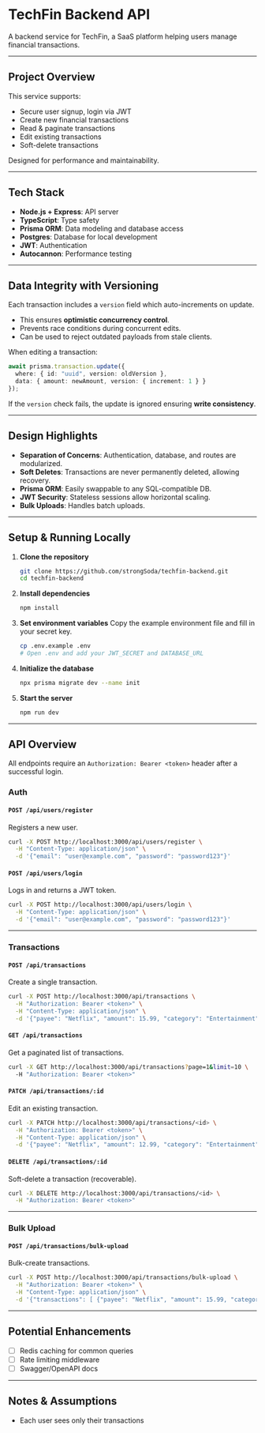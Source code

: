 # TechFin Backend API

A backend service for TechFin, a SaaS platform helping users manage financial transactions.

---

## Project Overview

This service supports:

- Secure user signup, login via JWT
- Create new financial transactions
- Read & paginate transactions
- Edit existing transactions
- Soft-delete transactions

Designed for performance and maintainability.

---

## Tech Stack

- **Node.js + Express**: API server
- **TypeScript**: Type safety
- **Prisma ORM**: Data modeling and database access
- **Postgres**: Database for local development
- **JWT**: Authentication
- **Autocannon**: Performance testing

---

## Data Integrity with Versioning

Each transaction includes a `version` field which auto-increments on update.

- This ensures **optimistic concurrency control**.
- Prevents race conditions during concurrent edits.
- Can be used to reject outdated payloads from stale clients.

When editing a transaction:
```ts
await prisma.transaction.update({
  where: { id: "uuid", version: oldVersion },
  data: { amount: newAmount, version: { increment: 1 } }
});
```

If the `version` check fails, the update is ignored ensuring **write consistency**.

---

## Design Highlights

- **Separation of Concerns**: Authentication, database, and routes are modularized.
- **Soft Deletes**: Transactions are never permanently deleted, allowing recovery.
- **Prisma ORM**: Easily swappable to any SQL-compatible DB.
- **JWT Security**: Stateless sessions allow horizontal scaling.
- **Bulk Uploads**: Handles batch uploads.

---

## Setup & Running Locally

1.  **Clone the repository**
    ```sh
    git clone https://github.com/strongSoda/techfin-backend.git
    cd techfin-backend
    ```

2.  **Install dependencies**
    ```sh
    npm install
    ```

3.  **Set environment variables**
    Copy the example environment file and fill in your secret key.
    ```sh
    cp .env.example .env
    # Open .env and add your JWT_SECRET and DATABASE_URL
    ```

4.  **Initialize the database**
    ```sh
    npx prisma migrate dev --name init
    ```

5.  **Start the server**
    ```sh
    npm run dev
    ```

---

## API Overview

All endpoints require an `Authorization: Bearer <token>` header after a successful login.

### Auth

#### `POST /api/users/register`
Registers a new user.

```bash
curl -X POST http://localhost:3000/api/users/register \
  -H "Content-Type: application/json" \
  -d '{"email": "user@example.com", "password": "password123"}'
```

#### `POST /api/users/login`
Logs in and returns a JWT token.

```bash
curl -X POST http://localhost:3000/api/users/login \
  -H "Content-Type: application/json" \
  -d '{"email": "user@example.com", "password": "password123"}'
```

---

### Transactions

#### `POST /api/transactions`
Create a single transaction.

```bash
curl -X POST http://localhost:3000/api/transactions \
  -H "Authorization: Bearer <token>" \
  -H "Content-Type: application/json" \
  -d '{"payee": "Netflix", "amount": 15.99, "category": "Entertainment", "date": "2025-06-01"}'
```

#### `GET /api/transactions`
Get a paginated list of transactions.

```bash
curl -X GET http://localhost:3000/api/transactions?page=1&limit=10 \
  -H "Authorization: Bearer <token>"
```

#### `PATCH /api/transactions/:id`
Edit an existing transaction.

```bash
curl -X PATCH http://localhost:3000/api/transactions/<id> \
  -H "Authorization: Bearer <token>" \
  -H "Content-Type: application/json" \
  -d '{"payee": "Netflix", "amount": 12.99, "category": "Entertainment", "date": "2025-06-01", "version": 1}'
```

#### `DELETE /api/transactions/:id`
Soft-delete a transaction (recoverable).

```bash
curl -X DELETE http://localhost:3000/api/transactions/<id> \
  -H "Authorization: Bearer <token>"
```

---

### Bulk Upload

#### `POST /api/transactions/bulk-upload`
Bulk-create transactions.

```bash
curl -X POST http://localhost:3000/api/transactions/bulk-upload \
  -H "Authorization: Bearer <token>" \
  -H "Content-Type: application/json" \
  -d '{"transactions": [ {"payee": "Netflix", "amount": 15.99, "category": "Entertainment", "date": "2025-06-01"}, {"payee": "Amazon", "amount": 59.49, "category": "Shopping", "date": "2025-06-02"}, { "payee": "Uber", "amount": 9.75, "category": "Travel", "date": "2025-06-03"}]}'
```

---

## Potential Enhancements

- [ ] Redis caching for common queries
- [ ] Rate limiting middleware
- [ ] Swagger/OpenAPI docs

---

## Notes & Assumptions

- Each user sees only their transactions

